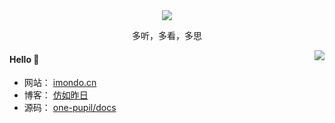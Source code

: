 <!--
### Hi there 👋

<!--
**one-pupil/one-pupil** is a ✨ _special_ ✨ repository because its `README.md` (this file) appears on your GitHub profile.

Here are some ideas to get you started:

- 🔭 I’m currently working on ...
- 🌱 I’m currently learning ...
- 👯 I’m looking to collaborate on ...
- 🤔 I’m looking for help with ...
- 💬 Ask me about ...
- 📫 How to reach me: ...
- 😄 Pronouns: ...
- ⚡ Fun fact: ...
-->

<div align="center">
  <a href="https://imondo.cn" target="_blank"><img src="https://imondo.cn/files/logo.png"></a>
  <br>
	<p>多听，多看，多思</p>
</div>

<img align="right" src="https://github-readme-stats.vercel.app/api?username=one-pupil&show_icons=true&hide_title=true&theme=vue" />

#### Hello 🌱

- 网站： [imondo.cn](https://imondo.cn)
- 博客： [仿如昨日](https://www.yuque.com/mondo/docs)
- 源码： [one-pupil/docs](https://github.com/one-pupil/docs)
